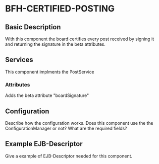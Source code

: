 # BFH-CERTIFIED-POSTING

## Basic Description

With this component the board certifies every post received by signing it and returning the signature
in the beta attributes.

## Services

This component implments the PostService

### Attributes

Adds the beta attribute "boardSignature"

## Configuration

Describe how the configuration works. Does this component use the the ConfigurationManager or not?
What are the required fields?

## Example EJB-Descriptor

Give a example of EJB-Descriptor needed for this component.